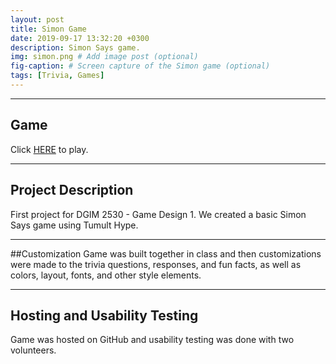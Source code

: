 ```yaml
---
layout: post
title: Simon Game
date: 2019-09-17 13:32:20 +0300
description: Simon Says game.  
img: simon.png # Add image post (optional)
fig-caption: # Screen capture of the Simon game (optional)
tags: [Trivia, Games]
---
```


----

## Game
Click <a href = "https://azschokke.github.io/DGIM-Trivia" target = "_blank" >HERE</a> to play. 

----

## Project Description
First project for DGIM 2530 - Game Design 1. 
We created a basic Simon Says game using Tumult Hype. 

----

##Customization
Game was built together in class and then customizations were made to the trivia questions, responses, and fun facts, as well as colors, layout, fonts, and other style elements. 

----

## Hosting and Usability Testing
Game was hosted on GitHub and usability testing was done with two volunteers. 

